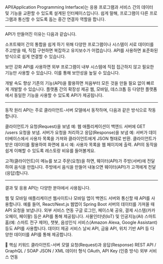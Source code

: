 API(Application Programming Interface)는 응용 프로그램과 서비스 간의 데이터 및 기능을 교환할 수 있도록 설계된 인터페이스입니다. 쉽게 말해, 프로그램이 다른 프로그램과 통신할 수 있도록 돕는 중간 연결자 역할을 합니다.

<hr/>

API가 만들어진 이유는 다음과 같습니다.

소프트웨어 간의 통합을 쉽게 하기 위해
다양한 프로그램이나 시스템이 서로 데이터를 주고받을 때, 직접 구현하면 복잡하고 유지보수가 어렵습니다. API를 사용하면 표준화된 방식으로 쉽게 연결할 수 있습니다.

보안 강화
API를 사용하면 외부 프로그램이 내부 시스템에 직접 접근하지 않고 필요한 기능만 사용할 수 있습니다. 이를 통해 보안성을 높일 수 있습니다.

개발 속도 향상
기존의 기능(API)을 활용하면 처음부터 모든 것을 만들 필요 없이 빠르게 개발할 수 있습니다.
플랫폼 간의 확장성 제공
웹, 모바일, 데스크톱 등 다양한 플랫폼에서 동일한 기능을 사용할 수 있도록 API가 제공됩니다.

<hr/>

동작 원리
API는 주로 클라이언트-서버 모델에서 동작하며, 다음과 같은 방식으로 작동합니다.

클라이언트가 요청(Request)을 보냄
예: 웹 애플리케이션이 백엔드 서버에 GET /users 요청을 보냄.
서버가 요청을 처리하고 응답(Response)을 보냄
예: 서버가 데이터베이스에서 사용자 목록을 가져와 클라이언트에게 JSON 형태로 반환.
클라이언트가 받은 데이터를 활용하여 화면에 표시
예: 사용자 목록을 웹 페이지에 출력.
API의 동작을 쉽게 이해할 수 있도록 레스토랑 비유를 들어볼게요.

고객(클라이언트)이 메뉴를 보고 주문(요청)을 하면,
웨이터(API)가 주방(서버)에 전달하여 음식을 만듭니다.
주방에서 음식을 만들어 내놓으면 웨이터(API)가 고객에게 전달(응답)합니다.

<hr/>

결과 및 응용
API는 다양한 분야에서 사용됩니다.

웹 및 모바일 애플리케이션
웹사이트나 모바일 앱이 백엔드 서버와 통신할 때 API를 사용합니다. 예를 들어, React/Next.js 웹앱이 Spring Boot 서버의 데이터를 가져올 때 API 요청을 보냅니다.
외부 서비스 연동
구글 로그인, 페이스북 공유, 결제 시스템(카카오페이, 페이팔) 등은 API를 통해 제공됩니다.
사물인터넷(IoT) 및 인공지능(AI)
스마트홈(예: 스마트 전구 제어), 챗봇, 음성인식 서비스(Amazon Alexa, Google Assistant) 등도 API를 사용합니다.
데이터 제공 서비스
날씨 API, 금융 API, 위치 기반 API 등 다양한 데이터를 API를 통해 제공합니다.

🔑 핵심 키워드
클라이언트-서버 모델
요청(Request)과 응답(Response)
REST API / GraphQL / SOAP
JSON / XML 데이터 형식
OAuth, API Key (인증 방식)
외부 서비스 연동
